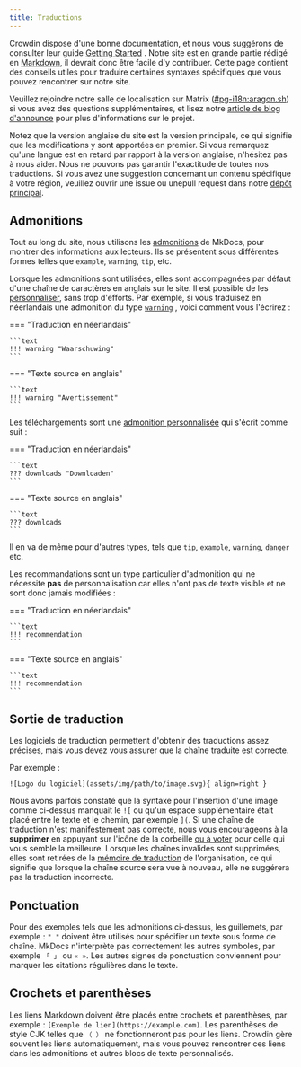 ```yaml
---
title: Traductions
---
```


Crowdin dispose d'une bonne documentation, et nous vous suggérons de consulter leur guide [Getting Started](https://support.crowdin.com/crowdin-intro/) . Notre site est en grande partie rédigé en [Markdown](https://en.wikipedia.org/wiki/Markdown), il devrait donc être facile d'y contribuer. Cette page contient des conseils utiles pour traduire certaines syntaxes spécifiques que vous pouvez rencontrer sur notre site.

Veuillez rejoindre notre salle de localisation sur Matrix ([#pg-i18n:aragon.sh](https://matrix.to/#/%23pg-i18n:aragon.sh)) si vous avez des questions supplémentaires, et lisez notre [article de blog d'announce](https://blog.privacyguides.org/2023/02/26/i18n-announcement/) pour plus d'informations sur le projet.

Notez que la version anglaise du site est la version principale, ce qui signifie que les modifications y sont apportées en premier. Si vous remarquez qu'une langue est en retard par rapport à la version anglaise, n'hésitez pas à nous aider. Nous ne pouvons pas garantir l'exactitude de toutes nos traductions. Si vous avez une suggestion concernant un contenu spécifique à votre région, veuillez ouvrir une issue ou unepull request dans notre [dépôt principal](https://github.com/privacyguides/privacyguides.org).

## Admonitions

Tout au long du site, nous utilisons les [admonitions](https://squidfunk.github.io/mkdocs-material/reference/admonitions/#usage) de MkDocs, pour montrer des informations aux lecteurs. Ils se présentent sous différentes formes telles que `example`, `warning`, `tip`, etc.

Lorsque les admonitions sont utilisées, elles sont accompagnées par défaut d'une chaîne de caractères en anglais sur le site. Il est possible de les [personnaliser](https://squidfunk.github.io/mkdocs-material/reference/admonitions/#changing-the-title), sans trop d'efforts. Par exemple, si vous traduisez en néerlandais une admonition du type [`warning`](https://squidfunk.github.io/mkdocs-material/reference/admonitions/#type:warning) , voici comment vous l'écrirez :

=== "Traduction en néerlandais"

    ```text
    !!! warning "Waarschuwing"
    ```

=== "Texte source en anglais"

    ```text
    !!! warning "Avertissement"
    ```

Les téléchargements sont une [admonition personnalisée](https://squidfunk.github.io/mkdocs-material/reference/admonitions/#custom-admonitions) qui s'écrit comme suit :

=== "Traduction en néerlandais"

    ```text
    ??? downloads "Downloaden"
    ```

=== "Texte source en anglais"

    ```text
    ??? downloads
    ```

Il en va de même pour d'autres types, tels que `tip`, `example`, `warning`, `danger` etc.

Les recommandations sont un type particulier d'admonition qui ne nécessite **pas** de personnalisation car elles n'ont pas de texte visible et ne sont donc jamais modifiées :

=== "Traduction en néerlandais"

    ```text
    !!! recommendation
    ```

=== "Texte source en anglais"

    ```text
    !!! recommendation
    ```

## Sortie de traduction

Les logiciels de traduction permettent d'obtenir des traductions assez précises, mais vous devez vous assurer que la chaîne traduite est correcte.

Par exemple :

```text
![Logo du logiciel](assets/img/path/to/image.svg){ align=right }
```

Nous avons parfois constaté que la syntaxe pour l'insertion d'une image comme ci-dessus manquait le `![` ou qu'un espace supplémentaire était placé entre le texte et le chemin, par exemple `](`. Si une chaîne de traduction n'est manifestement pas correcte, nous vous encourageons à la **supprimer** en appuyant sur l'icône de la corbeille [ou à voter](https://support.crowdin.com/enterprise/getting-started-for-volunteers/#voting-view) pour celle qui vous semble la meilleure. Lorsque les chaînes invalides sont supprimées, elles sont retirées de la [mémoire de traduction](https://support.crowdin.com/enterprise/translation-memory) de l'organisation, ce qui signifie que lorsque la chaîne source sera vue à nouveau, elle ne suggérera pas la traduction incorrecte.

## Ponctuation

Pour des exemples tels que les admonitions ci-dessus, les guillemets, par exemple : `" "` doivent être utilisés pour spécifier un texte sous forme de chaîne. MkDocs n'interprète pas correctement les autres symboles, par exemple `「 」` ou `« »`. Les autres signes de ponctuation conviennent pour marquer les citations régulières dans le texte.

## Crochets et parenthèses

Les liens Markdown doivent être placés entre crochets et parenthèses, par exemple : `[Exemple de lien](https://example.com)`. Les parenthèses de style CJK telles que `（ ）` ne fonctionneront pas pour les liens. Crowdin gère souvent les liens automatiquement, mais vous pouvez rencontrer ces liens dans les admonitions et autres blocs de texte personnalisés.
